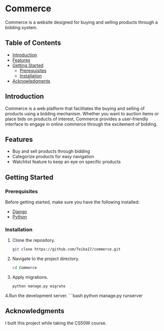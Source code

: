 # Commerce

Commerce is a website designed for buying and selling products through a bidding system.

## Table of Contents

- [Introduction](#introduction)
- [Features](#features)
- [Getting Started](#getting-started)
  - [Prerequisites](#prerequisites)
  - [Installation](#installation)
- [Acknowledgments](#acknowledgments)

## Introduction

Commerce is a web platform that facilitates the buying and selling of products using a bidding mechanism. Whether you want to auction items or place bids on products of interest, Commerce provides a user-friendly interface to engage in online commerce through the excitement of bidding.

## Features

- Buy and sell products through bidding
- Categorize products for easy navigation
- Watchlist feature to keep an eye on specific products

## Getting Started

### Prerequisites

Before getting started, make sure you have the following installed:

- [Django](https://www.djangoproject.com/)
- [Python](https://www.python.org/)

### Installation

1. Clone the repository.
   ```bash
   git clone https://github.com/Teiba17/commerce.git
   
2. Navigate to the project directory.
    ```bash
    cd Commerce
    
3. Apply migrations.
    ```bash
    python manage.py migrate

4.Run the development server.
    ```bash
    python manage.py runserver
    
## Acknowledgments

I built this project while taking the CS50W course.


